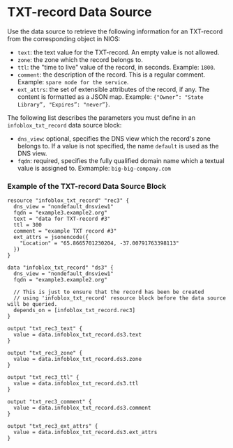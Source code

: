 # TXT-record Data Source

Use the data source to retrieve the following information for an TXT-record from the corresponding object in NIOS:

* `text`: the text value for the TXT-record. An empty value is not allowed.
* `zone`: the zone which the record belongs to.
* `ttl`: the "time to live" value of the record, in seconds. Example: `1800`.
* `comment`: the description of the record. This is a regular comment. Example: `spare node for the service`.
* `ext_attrs`: the set of extensible attributes of the record, if any. The content is formatted as a JSON map. Example: `{"Owner”: "State Library”, "Expires”: "never”}`.

The following list describes the parameters you must define in an `infoblox_txt_record` data source block:

* `dns_view`: optional, specifies the DNS view which the record's zone belongs to. If a value is not specified, the name `default` is used as the DNS view.
* `fqdn`: required, specifies the fully qualified domain name which a textual value is assigned to. Exmample: `big-big-company.com`

### Example of the TXT-record Data Source Block

```hcl
resource "infoblox_txt_record" "rec3" {
  dns_view = "nondefault_dnsview1"
  fqdn = "example3.example2.org"
  text = "data for TXT-record #3"
  ttl = 300
  comment = "example TXT record #3"
  ext_attrs = jsonencode({
    "Location" = "65.8665701230204, -37.00791763398113"
  })
}

data "infoblox_txt_record" "ds3" {
  dns_view = "nondefault_dnsview1"
  fqdn = "example3.example2.org"

  // This is just to ensure that the record has been be created
  // using 'infoblox_txt_record' resource block before the data source will be queried.
  depends_on = [infoblox_txt_record.rec3]
}

output "txt_rec3_text" {
  value = data.infoblox_txt_record.ds3.text
}

output "txt_rec3_zone" {
  value = data.infoblox_txt_record.ds3.zone
}

output "txt_rec3_ttl" {
  value = data.infoblox_txt_record.ds3.ttl
}

output "txt_rec3_comment" {
  value = data.infoblox_txt_record.ds3.comment
}

output "txt_rec3_ext_attrs" {
  value = data.infoblox_txt_record.ds3.ext_attrs
}
```
